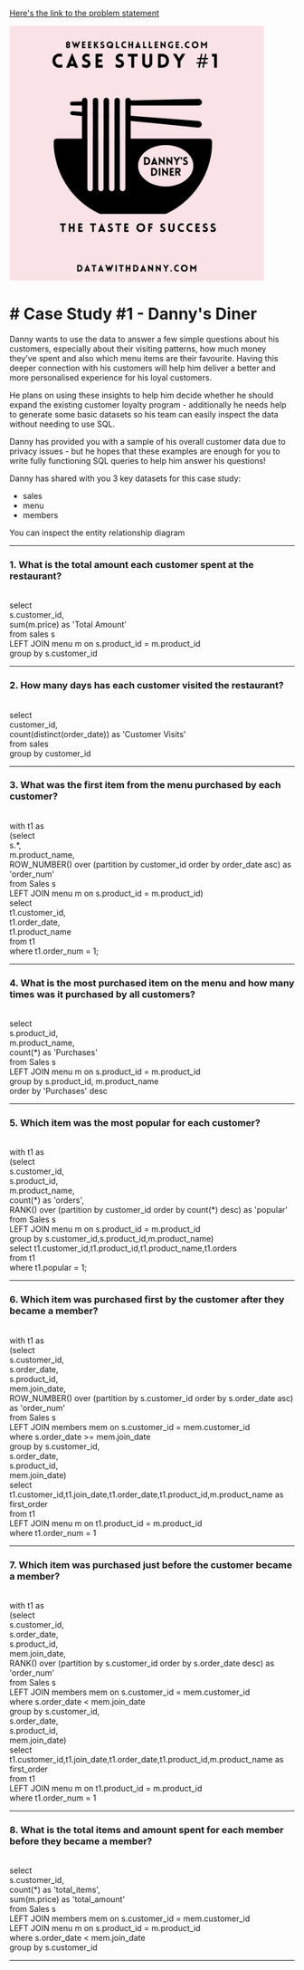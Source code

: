 [Here's the link to the problem statement](https://8weeksqlchallenge.com/case-study-1/)

<img src="1.png" width="450">

<head><h1># Case Study #1 - Danny's Diner</h1>
<body>

<p>Danny wants to use the data to answer a few simple questions about his customers, especially about their visiting patterns, how much money they’ve spent and also which menu items are their favourite. Having this deeper connection with his customers will help him deliver a better and more personalised experience for his loyal customers.

He plans on using these insights to help him decide whether he should expand the existing customer loyalty program - additionally he needs help to generate some basic datasets so his team can easily inspect the data without needing to use SQL.

Danny has provided you with a sample of his overall customer data due to privacy issues - but he hopes that these examples are enough for you to write fully functioning SQL queries to help him answer his questions!

Danny has shared with you 3 key datasets for this case study:
<ul>
<li>sales</li>
<li>menu</li>
<li>members</li>
</ul>
You can inspect the entity relationship diagram</p>

<hr>

<p> 
<h3>1. What is the total amount each customer spent at the restaurant?</h3></br>
select 
</br>s.customer_id,
</br>sum(m.price) as 'Total Amount'
</br>from sales s
</br>LEFT JOIN menu m on s.product_id = m.product_id
</br>group by s.customer_id
</p>

<hr>

<p> 
<h3>2. How many days has each customer visited the restaurant?</h3>
</br>select 
</br>customer_id,
</br>count(distinct(order_date)) as 'Customer Visits'
</br>from sales
</br>group by customer_id
</p>

<hr>

<p> 
<h3>3. What was the first item from the menu purchased by each customer?</h3>
</br>with t1 as
</br>(select 
</br>s.*,
</br>m.product_name,
</br>ROW_NUMBER() over (partition by customer_id order by order_date asc) as 'order_num'
</br>from Sales s
</br>LEFT JOIN menu m on s.product_id = m.product_id)
</br>select 
</br>t1.customer_id,
</br>t1.order_date,
</br>t1.product_name 
</br>from t1
</br>where t1.order_num = 1;
</p>

<hr>

<p> 
<h3>4. What is the most purchased item on the menu and how many times was it purchased by all customers?</h3>
</br>select 
</br>s.product_id,
</br>m.product_name,
</br>count(*) as 'Purchases'
</br>from Sales s
</br>LEFT JOIN menu m on s.product_id = m.product_id
</br>group by s.product_id, m.product_name
</br>order by 'Purchases' desc
</p>

<hr>

<p> 
<h3>5. Which item was the most popular for each customer?</h3>
</br>with t1 as
</br>(select
</br>s.customer_id,
</br>s.product_id,
</br>m.product_name,
</br>count(*) as 'orders',
</br>RANK() over (partition by customer_id order by count(*) desc) as 'popular'
</br>from Sales s
</br>LEFT JOIN menu m on s.product_id = m.product_id
</br>group by s.customer_id,s.product_id,m.product_name)
</br>select t1.customer_id,t1.product_id,t1.product_name,t1.orders
</br>from t1 
</br>where t1.popular = 1;
</p>

<hr>

<p> 
<h3>6. Which item was purchased first by the customer after they became a member?</h3>
</br>with t1 as
</br>(select 
</br>s.customer_id,
</br>s.order_date,
</br>s.product_id,
</br>mem.join_date,
</br>ROW_NUMBER() over (partition by s.customer_id order by s.order_date asc) as 'order_num'
</br>from Sales s
</br>LEFT JOIN members mem on s.customer_id = mem.customer_id
</br>where s.order_date >= mem.join_date
</br>group by s.customer_id,
</br>s.order_date,
</br>s.product_id,
</br>mem.join_date)
</br>select t1.customer_id,t1.join_date,t1.order_date,t1.product_id,m.product_name as first_order
</br>from t1
</br>LEFT JOIN menu m on t1.product_id = m.product_id
</br>where t1.order_num = 1
</p>

<hr>

<p> 
<h3>7. Which item was purchased just before the customer became a member?</h3>
</br>with t1 as
</br>(select 
</br>s.customer_id,
</br>s.order_date,
</br>s.product_id,
</br>mem.join_date,
</br>RANK() over (partition by s.customer_id order by s.order_date desc) as 'order_num'
</br>from Sales s
</br>LEFT JOIN members mem on s.customer_id = mem.customer_id
</br>where s.order_date < mem.join_date
</br>group by s.customer_id,
</br>s.order_date,
</br>s.product_id,
</br>mem.join_date)
</br>select t1.customer_id,t1.join_date,t1.order_date,t1.product_id,m.product_name as first_order
</br>from t1
</br>LEFT JOIN menu m on t1.product_id = m.product_id
</br>where t1.order_num = 1
</p>

<hr>

<p> 
<h3>8. What is the total items and amount spent for each member before they became a member?</h3>
</br>select 
</br>s.customer_id,
</br>count(*) as 'total_items',
</br>sum(m.price) as 'total_amount'
</br>from Sales s
</br>LEFT JOIN members mem on s.customer_id = mem.customer_id
</br>LEFT JOIN menu m on s.product_id = m.product_id
</br>where s.order_date < mem.join_date
</br>group by s.customer_id
</p>

<hr>
